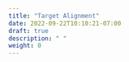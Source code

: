 ```yaml
---
title: "Target Alignment"
date: 2022-09-22T10:10:21-07:00
draft: true
description: " "
weight: 0
---
```


